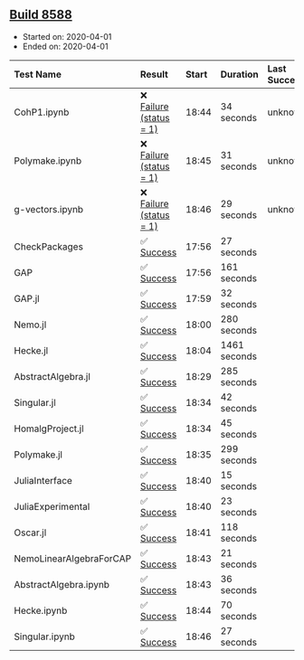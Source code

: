 ## [Build 8588](https://oscarci.mathematik.uni-kl.de/job/oscar/8588/)

* Started on: 2020-04-01
* Ended on: 2020-04-01

| Test Name    | Result | Start | Duration | Last Success | First Failure |
|:-------------|:-------|:------|:---------|:-------------|:--------------|
| CohP1.ipynb | ❌ [Failure (status = 1)](https://oscarci.mathematik.uni-kl.de/job/oscar/8588/artifact/logs/build-8588/CohP1.ipynb.log) | 18:44 | 34 seconds | unknown | unknown |
| Polymake.ipynb | ❌ [Failure (status = 1)](https://oscarci.mathematik.uni-kl.de/job/oscar/8588/artifact/logs/build-8588/Polymake.ipynb.log) | 18:45 | 31 seconds | unknown | unknown |
| g-vectors.ipynb | ❌ [Failure (status = 1)](https://oscarci.mathematik.uni-kl.de/job/oscar/8588/artifact/logs/build-8588/g-vectors.ipynb.log) | 18:46 | 29 seconds | unknown | unknown |
| CheckPackages | ✅ [Success](https://oscarci.mathematik.uni-kl.de/job/oscar/8588/artifact/logs/build-8588/CheckPackages.log) | 17:56 | 27 seconds |  |  |
| GAP | ✅ [Success](https://oscarci.mathematik.uni-kl.de/job/oscar/8588/artifact/logs/build-8588/GAP.log) | 17:56 | 161 seconds |  |  |
| GAP.jl | ✅ [Success](https://oscarci.mathematik.uni-kl.de/job/oscar/8588/artifact/logs/build-8588/GAP.jl.log) | 17:59 | 32 seconds |  |  |
| Nemo.jl | ✅ [Success](https://oscarci.mathematik.uni-kl.de/job/oscar/8588/artifact/logs/build-8588/Nemo.jl.log) | 18:00 | 280 seconds |  |  |
| Hecke.jl | ✅ [Success](https://oscarci.mathematik.uni-kl.de/job/oscar/8588/artifact/logs/build-8588/Hecke.jl.log) | 18:04 | 1461 seconds |  |  |
| AbstractAlgebra.jl | ✅ [Success](https://oscarci.mathematik.uni-kl.de/job/oscar/8588/artifact/logs/build-8588/AbstractAlgebra.jl.log) | 18:29 | 285 seconds |  |  |
| Singular.jl | ✅ [Success](https://oscarci.mathematik.uni-kl.de/job/oscar/8588/artifact/logs/build-8588/Singular.jl.log) | 18:34 | 42 seconds |  |  |
| HomalgProject.jl | ✅ [Success](https://oscarci.mathematik.uni-kl.de/job/oscar/8588/artifact/logs/build-8588/HomalgProject.jl.log) | 18:34 | 45 seconds |  |  |
| Polymake.jl | ✅ [Success](https://oscarci.mathematik.uni-kl.de/job/oscar/8588/artifact/logs/build-8588/Polymake.jl.log) | 18:35 | 299 seconds |  |  |
| JuliaInterface | ✅ [Success](https://oscarci.mathematik.uni-kl.de/job/oscar/8588/artifact/logs/build-8588/JuliaInterface.log) | 18:40 | 15 seconds |  |  |
| JuliaExperimental | ✅ [Success](https://oscarci.mathematik.uni-kl.de/job/oscar/8588/artifact/logs/build-8588/JuliaExperimental.log) | 18:40 | 23 seconds |  |  |
| Oscar.jl | ✅ [Success](https://oscarci.mathematik.uni-kl.de/job/oscar/8588/artifact/logs/build-8588/Oscar.jl.log) | 18:41 | 118 seconds |  |  |
| NemoLinearAlgebraForCAP | ✅ [Success](https://oscarci.mathematik.uni-kl.de/job/oscar/8588/artifact/logs/build-8588/NemoLinearAlgebraForCAP.log) | 18:43 | 21 seconds |  |  |
| AbstractAlgebra.ipynb | ✅ [Success](https://oscarci.mathematik.uni-kl.de/job/oscar/8588/artifact/logs/build-8588/AbstractAlgebra.ipynb.log) | 18:43 | 36 seconds |  |  |
| Hecke.ipynb | ✅ [Success](https://oscarci.mathematik.uni-kl.de/job/oscar/8588/artifact/logs/build-8588/Hecke.ipynb.log) | 18:44 | 70 seconds |  |  |
| Singular.ipynb | ✅ [Success](https://oscarci.mathematik.uni-kl.de/job/oscar/8588/artifact/logs/build-8588/Singular.ipynb.log) | 18:46 | 27 seconds |  |  |
